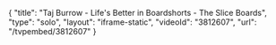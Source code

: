{
    "title": "Taj Burrow - Life's Better in Boardshorts - The Slice Boards",
    "type": "solo",
    "layout": "iframe-static",
    "videoId": "3812607",
    "url": "\/tvpembed\/3812607"
}